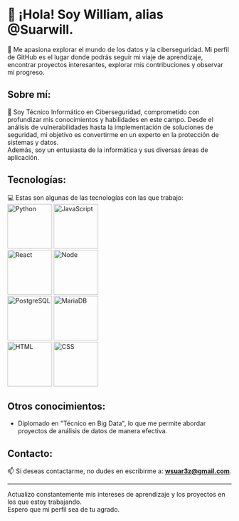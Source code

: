 # 👋 ¡Hola! Soy William, alias @Suarwill.

👀 Me apasiona explorar el mundo de los datos y la ciberseguridad. Mi perfil de GitHub es el lugar donde podrás seguir mi viaje de aprendizaje, encontrar proyectos interesantes, explorar mis contribuciones y observar mi progreso.

## Sobre mí:
🌱 Soy Técnico Informático en Ciberseguridad, comprometido con profundizar mis conocimientos y habilidades en este campo. Desde el análisis de vulnerabilidades hasta la implementación de soluciones de seguridad, mi objetivo es convertirme en un experto en la protección de sistemas y datos.  
Además, soy un entusiasta de la informática y sus diversas áreas de aplicación.

## Tecnologías:
💻 Estas son algunas de las tecnologías con las que trabajo:    
<img src="https://cdn-icons-png.flaticon.com/128/919/919852.png"    alt="Python" width="100" height="100"> 
<img src="https://cdn-icons-png.flaticon.com/128/5968/5968292.png"  alt="JavaScript" width="100" height="100">  
<img src="https://cdn-icons-png.flaticon.com/128/1183/1183672.png"  alt="React" width="100" height="100"> 
<img src="https://cdn-icons-png.flaticon.com/128/919/919825.png"    alt="Node" width="100" height="100">    
<img src="https://cdn-icons-png.flaticon.com/128/5968/5968342.png"  alt="PostgreSQL" width="100" height="100"> 
<img src="https://mariadb.com/wp-content/uploads/2019/11/mariadb-logo-vert_blue-transparent-300x245.png"  alt="MariaDB" width="100" height="100">   
<img src="https://cdn-icons-png.flaticon.com/128/5968/5968267.png"  alt="HTML" width="100" height="100"> 
<img src="https://cdn-icons-png.flaticon.com/128/919/919826.png"  alt="CSS" width="100" height="100"> 

## Otros conocimientos:
- Diplomado en "Técnico en Big Data", lo que me permite abordar proyectos de análisis de datos de manera efectiva.

## Contacto:
📫 Si deseas contactarme, no dudes en escribirme a: 
**wsuar3z@gmail.com**.

---

Actualizo constantemente mis intereses de aprendizaje y los proyectos en los que estoy trabajando.  
Espero que mi perfil sea de tu agrado.

<!---
Este es un repositorio especial, el cual contiene mi perfil principal.
--->
